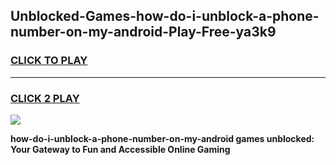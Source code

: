 
## Unblocked-Games-how-do-i-unblock-a-phone-number-on-my-android-Play-Free-ya3k9
<h3>
<a href="https://premium76.site?title=how-do-i-unblock-a-phone-number-on-my-android&ref=20M">CLICK TO PLAY</a></h3>
<hr>

<h3>
<a href="https://premium76.site?title=how-do-i-unblock-a-phone-number-on-my-android&ref=20M">CLICK 2 PLAY</a>
  
</h3>

<a href="https://premium76.site?title=how-do-i-unblock-a-phone-number-on-my-android&ref=19M"><img src="https://clearcache.store/games.png"></a>


**how-do-i-unblock-a-phone-number-on-my-android games unblocked: Your Gateway to Fun and Accessible Online Gaming**
